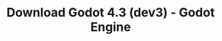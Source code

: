 ---
# Generated by /tools/generators/src/download_archive_generator !!! do not edit by hand !!!
title: 'Download Godot 4.3 (dev3) - Godot Engine'
type: 'download/archive'
name: '4.3'
flavor: 'dev3'
release_date: '2024-02-08T03:00:00-00:00'
release_notes: 'article/dev-snapshot-godot-4-3-dev-3/'
primaryPlatforms:
  - 'android.apk'
  - 'linux.64'
  - 'macos.universal'
  - 'windows.64'
  - 'web'
  - 'templates'
links:
  android.apk:
    name: 'android.apk'
    title: 'Android'
    caption: 'APK Universal (ARM64 + ARMv7 + x86_64 + x86)'
    tags:
      - 'APK download'
      - 'ARM64/v7'
      - 'x86 (64 & 32 bit)'
    hosts:
      github_builds:
        regular: 'https://github.com/godotengine/godot-builds/releases/download/4.3-dev3/Godot_v4.3-dev3_android_editor.apk'
        mono: '#'
      github:
        regular: 'https://github.com/godotengine/godot/releases/download/4.3-dev3/Godot_v4.3-dev3_android_editor.apk'
        mono: '#'
  linux.64:
    name: 'linux.64'
    title: 'Linux'
    caption: 'Padrão (x86_64)'
    tags:
      - '64 bit'
    hosts:
      github_builds:
        regular: 'https://github.com/godotengine/godot-builds/releases/download/4.3-dev3/Godot_v4.3-dev3_linux.x86_64.zip'
        mono: 'https://github.com/godotengine/godot-builds/releases/download/4.3-dev3/Godot_v4.3-dev3_mono_linux_x86_64.zip'
      github:
        regular: 'https://github.com/godotengine/godot/releases/download/4.3-dev3/Godot_v4.3-dev3_linux.x86_64.zip'
        mono: 'https://github.com/godotengine/godot/releases/download/4.3-dev3/Godot_v4.3-dev3_mono_linux_x86_64.zip'
  macos.universal:
    name: 'macos.universal'
    title: 'macOS'
    caption: 'Universal (x86_64 + Silício da Apple)'
    tags:
      - 'Intel/Apple Silicon'
      - '64 bit'
    hosts:
      github_builds:
        regular: 'https://github.com/godotengine/godot-builds/releases/download/4.3-dev3/Godot_v4.3-dev3_macos.universal.zip'
        mono: 'https://github.com/godotengine/godot-builds/releases/download/4.3-dev3/Godot_v4.3-dev3_mono_macos.universal.zip'
      github:
        regular: 'https://github.com/godotengine/godot/releases/download/4.3-dev3/Godot_v4.3-dev3_macos.universal.zip'
        mono: 'https://github.com/godotengine/godot/releases/download/4.3-dev3/Godot_v4.3-dev3_mono_macos.universal.zip'
  windows.64:
    name: 'windows.64'
    title: 'Windows'
    caption: 'Padrão (x86_64)'
    tags:
      - '64 bit'
    hosts:
      github_builds:
        regular: 'https://github.com/godotengine/godot-builds/releases/download/4.3-dev3/Godot_v4.3-dev3_win64.exe.zip'
        mono: 'https://github.com/godotengine/godot-builds/releases/download/4.3-dev3/Godot_v4.3-dev3_mono_win64.zip'
      github:
        regular: 'https://github.com/godotengine/godot/releases/download/4.3-dev3/Godot_v4.3-dev3_win64.exe.zip'
        mono: 'https://github.com/godotengine/godot/releases/download/4.3-dev3/Godot_v4.3-dev3_mono_win64.zip'
  web:
    name: 'web'
    title: 'Editor Web'
    caption: ''
    tags:
      - 'Self-hosted'
      - 'Cross-platform'
    hosts:
      github_builds:
        regular: 'https://github.com/godotengine/godot-builds/releases/download/4.3-dev3/Godot_v4.3-dev3_web_editor.zip'
        mono: '#'
      github:
        regular: 'https://github.com/godotengine/godot/releases/download/4.3-dev3/Godot_v4.3-dev3_web_editor.zip'
        mono: '#'
  linux.arm64:
    name: 'linux.arm64'
    title: 'Linux'
    caption: 'Padrão (ARM64)'
    tags:
      - 'ARM64'
      - '64 bit'
    hosts:
      github_builds:
        regular: 'https://github.com/godotengine/godot-builds/releases/download/4.3-dev3/Godot_v4.3-dev3_linux.arm64.zip'
        mono: 'https://github.com/godotengine/godot-builds/releases/download/4.3-dev3/Godot_v4.3-dev3_mono_linux_arm64.zip'
      github:
        regular: 'https://github.com/godotengine/godot/releases/download/4.3-dev3/Godot_v4.3-dev3_linux.arm64.zip'
        mono: 'https://github.com/godotengine/godot/releases/download/4.3-dev3/Godot_v4.3-dev3_mono_linux_arm64.zip'
  linux.32:
    name: 'linux.32'
    title: 'Linux'
    caption: 'Padrão (x86)'
    tags:
      - '32 bit'
    hosts:
      github_builds:
        regular: 'https://github.com/godotengine/godot-builds/releases/download/4.3-dev3/Godot_v4.3-dev3_linux.x86_32.zip'
        mono: 'https://github.com/godotengine/godot-builds/releases/download/4.3-dev3/Godot_v4.3-dev3_mono_linux_x86_32.zip'
      github:
        regular: 'https://github.com/godotengine/godot/releases/download/4.3-dev3/Godot_v4.3-dev3_linux.x86_32.zip'
        mono: 'https://github.com/godotengine/godot/releases/download/4.3-dev3/Godot_v4.3-dev3_mono_linux_x86_32.zip'
  linux.arm32:
    name: 'linux.arm32'
    title: 'Linux'
    caption: 'Padrão (ARM32)'
    tags:
      - 'ARM32'
      - '32 bit'
    hosts:
      github_builds:
        regular: 'https://github.com/godotengine/godot-builds/releases/download/4.3-dev3/Godot_v4.3-dev3_linux.arm32.zip'
        mono: 'https://github.com/godotengine/godot-builds/releases/download/4.3-dev3/Godot_v4.3-dev3_mono_linux_arm32.zip'
      github:
        regular: 'https://github.com/godotengine/godot/releases/download/4.3-dev3/Godot_v4.3-dev3_linux.arm32.zip'
        mono: 'https://github.com/godotengine/godot/releases/download/4.3-dev3/Godot_v4.3-dev3_mono_linux_arm32.zip'
  windows.32:
    name: 'windows.32'
    title: 'Windows'
    caption: 'Padrão (x86)'
    tags:
      - '32 bit'
    hosts:
      github_builds:
        regular: 'https://github.com/godotengine/godot-builds/releases/download/4.3-dev3/Godot_v4.3-dev3_win32.exe.zip'
        mono: 'https://github.com/godotengine/godot-builds/releases/download/4.3-dev3/Godot_v4.3-dev3_mono_win32.zip'
      github:
        regular: 'https://github.com/godotengine/godot/releases/download/4.3-dev3/Godot_v4.3-dev3_win32.exe.zip'
        mono: 'https://github.com/godotengine/godot/releases/download/4.3-dev3/Godot_v4.3-dev3_mono_win32.zip'
  aar_library:
    name: 'aar_library'
    title: 'Biblioteca de AAR'
    caption: ''
    tags:
      - 'Android plugins'
      - 'Java'
      - 'Kotlin'
    hosts:
      github_builds:
        regular: 'https://github.com/godotengine/godot-builds/releases/download/4.3-dev3/godot-lib.4.3.dev3.template_release.aar'
        mono: '#'
      github:
        regular: 'https://github.com/godotengine/godot/releases/download/4.3-dev3/godot-lib.4.3.dev3.template_release.aar'
        mono: '#'
  templates:
    name: 'templates'
    title: 'Modelos de exportação'
    caption: ''
    tags:
      - 'Utilizado para exportar os seus jogos para todas as plataformas suportadas'
    hosts:
      github_builds:
        regular: 'https://github.com/godotengine/godot-builds/releases/download/4.3-dev3/Godot_v4.3-dev3_export_templates.tpz'
        mono: 'https://github.com/godotengine/godot-builds/releases/download/4.3-dev3/Godot_v4.3-dev3_mono_export_templates.tpz'
      github:
        regular: 'https://github.com/godotengine/godot/releases/download/4.3-dev3/Godot_v4.3-dev3_export_templates.tpz'
        mono: 'https://github.com/godotengine/godot/releases/download/4.3-dev3/Godot_v4.3-dev3_mono_export_templates.tpz'
---